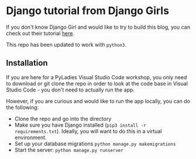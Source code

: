 # Django tutorial from Django Girls

If you don't know Django Girl and would like to try to build this blog, you can check out their tutorial [here](https://tutorial.djangogirls.org/).

This repo has been updated to work with `python3`. 

## Installation
If you are here for a PyLadies Visual Studio Code workshop, you only need to download or git clone the repo in order to look at the code base in Visual Studio Code - you don't need to actually run the app.

However, if you are curious and would like to run the app locally, you can do the following:

- Clone the repo and go into the directory
- Make sure you have Django installed (`pip3 install -r requirements.txt`). Ideally, you will want to do this in a virtual environment. 
- Set up your database migrations `python manage.py makemigrations`
- Start the server: `python manage.py runserver`

